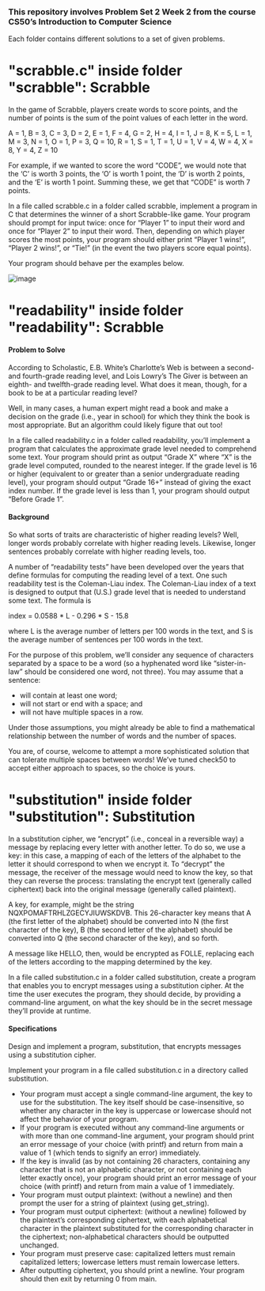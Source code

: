 <h3>This repository involves Problem Set 2 Week 2 from the course CS50’s Introduction to Computer Science</h3>

Each folder contains different solutions to a set of given problems.

<h1>"scrabble.c" inside folder "scrabble": Scrabble</h1>

In the game of Scrabble, players create words to score points, and the number of points is the sum of the point values of each letter in the word.

A = 1,
B = 3,
C = 3,
D = 2,
E = 1,
F = 4,
G = 2,
H = 4,
I = 1,
J = 8,
K = 5,
L = 1,
M = 3,
N = 1,
O = 1,
P = 3,
Q = 10,
R = 1,
S = 1,
T = 1,
U = 1,
V = 4,
W = 4,
X = 8,
Y = 4,
Z = 10

For example, if we wanted to score the word “CODE”, we would note that the ‘C’ is worth 3 points, the ‘O’ is worth 1 point, the ‘D’ is worth 2 points, and the ‘E’ is worth 1 point. Summing these, we get that “CODE” is worth 7 points.

In a file called scrabble.c in a folder called scrabble, implement a program in C that determines the winner of a short Scrabble-like game. Your program should prompt for input twice: once for “Player 1” to input their word and once for “Player 2” to input their word. Then, depending on which player scores the most points, your program should either print “Player 1 wins!”, “Player 2 wins!”, or “Tie!” (in the event the two players score equal points).

Your program should behave per the examples below.

![image](https://github.com/user-attachments/assets/5b119f4a-f2b2-4ee5-855a-5e3a2c4466c5)

<h1>"readability" inside folder "readability": Scrabble</h1>

<h4><strong>Problem to Solve</strong></h4>

According to Scholastic, E.B. White’s Charlotte’s Web is between a second- and fourth-grade reading level, and Lois Lowry’s The Giver is between an eighth- and twelfth-grade reading level. What does it mean, though, for a book to be at a particular reading level?

Well, in many cases, a human expert might read a book and make a decision on the grade (i.e., year in school) for which they think the book is most appropriate. But an algorithm could likely figure that out too!

In a file called readability.c in a folder called readability, you’ll implement a program that calculates the approximate grade level needed to comprehend some text. Your program should print as output “Grade X” where “X” is the grade level computed, rounded to the nearest integer. If the grade level is 16 or higher (equivalent to or greater than a senior undergraduate reading level), your program should output “Grade 16+” instead of giving the exact index number. If the grade level is less than 1, your program should output “Before Grade 1”.

<h4><strong>Background</strong></h4>

So what sorts of traits are characteristic of higher reading levels? Well, longer words probably correlate with higher reading levels. Likewise, longer sentences probably correlate with higher reading levels, too.

A number of “readability tests” have been developed over the years that define formulas for computing the reading level of a text. One such readability test is the Coleman-Liau index. The Coleman-Liau index of a text is designed to output that (U.S.) grade level that is needed to understand some text. The formula is

index = 0.0588 * L - 0.296 * S - 15.8

where L is the average number of letters per 100 words in the text, and S is the average number of sentences per 100 words in the text.

For the purpose of this problem, we’ll consider any sequence of characters separated by a space to be a word (so a hyphenated word like “sister-in-law” should be considered one word, not three). You may assume that a sentence:

<ul>
  <li>will contain at least one word;</li>
<li>will not start or end with a space; and</li>
<li>will not have multiple spaces in a row.</li>
</ul>

Under those assumptions, you might already be able to find a mathematical relationship between the number of words and the number of spaces.

You are, of course, welcome to attempt a more sophisticated solution that can tolerate multiple spaces between words! We’ve tuned check50 to accept either approach to spaces, so the choice is yours.

<h1>"substitution" inside folder "substitution": Substitution</h1>

In a substitution cipher, we “encrypt” (i.e., conceal in a reversible way) a message by replacing every letter with another letter. To do so, we use a key: in this case, a mapping of each of the letters of the alphabet to the letter it should correspond to when we encrypt it. To “decrypt” the message, the receiver of the message would need to know the key, so that they can reverse the process: translating the encrypt text (generally called ciphertext) back into the original message (generally called plaintext).

A key, for example, might be the string NQXPOMAFTRHLZGECYJIUWSKDVB. This 26-character key means that A (the first letter of the alphabet) should be converted into N (the first character of the key), B (the second letter of the alphabet) should be converted into Q (the second character of the key), and so forth.

A message like HELLO, then, would be encrypted as FOLLE, replacing each of the letters according to the mapping determined by the key.

In a file called substitution.c in a folder called substitution, create a program that enables you to encrypt messages using a substitution cipher. At the time the user executes the program, they should decide, by providing a command-line argument, on what the key should be in the secret message they’ll provide at runtime.

<h4><strong>Specifications</strong></h4>

Design and implement a program, substitution, that encrypts messages using a substitution cipher.

Implement your program in a file called substitution.c in a directory called substitution.
<ul>
<li>Your program must accept a single command-line argument, the key to use for the substitution. The key itself should be case-insensitive, so whether any character in the key is uppercase or lowercase should not affect the behavior of your program.</li>
<li>If your program is executed without any command-line arguments or with more than one command-line argument, your program should print an error message of your choice (with printf) and return from main a value of 1 (which tends to signify an error) immediately.</li>
<li>If the key is invalid (as by not containing 26 characters, containing any character that is not an alphabetic character, or not containing each letter exactly once), your program should print an error message of your choice (with printf) and return from main a value of 1 immediately.</li>
<li>Your program must output plaintext: (without a newline) and then prompt the user for a string of plaintext (using get_string).</li>
<li>Your program must output ciphertext: (without a newline) followed by the plaintext’s corresponding ciphertext, with each alphabetical character in the plaintext substituted for the corresponding character in the ciphertext; non-alphabetical characters should be outputted unchanged.</li>
<li>Your program must preserve case: capitalized letters must remain capitalized letters; lowercase letters must remain lowercase letters.</li>
<li>After outputting ciphertext, you should print a newline. Your program should then exit by returning 0 from main.</li>
</ul>
